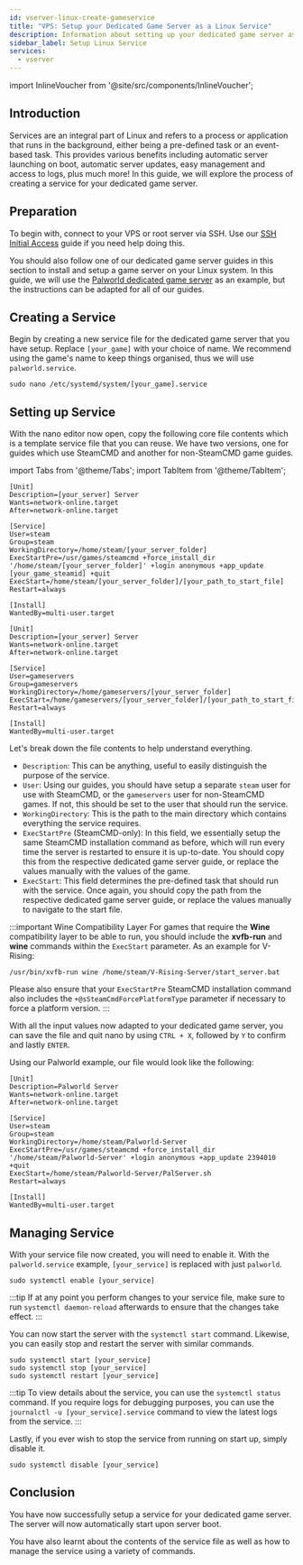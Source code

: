 ```yaml
---
id: vserver-linux-create-gameservice
title: "VPS: Setup your Dedicated Game Server as a Linux Service"
description: Information about setting up your dedicated game server as a Linux Service on a Linux VPS from ZAP-Hosting - ZAP-Hosting.com documentation
sidebar_label: Setup Linux Service
services:
  - vserver
---
```


import InlineVoucher from '@site/src/components/InlineVoucher';

## Introduction

Services are an integral part of Linux and refers to a process or application that runs in the background, either being a pre-defined task or an event-based task. This provides various benefits including automatic server launching on boot, automatic server updates, easy management and access to logs, plus much more! In this guide, we will explore the process of creating a service for your dedicated game server.

<InlineVoucher />

## Preparation

To begin with, connect to your VPS or root server via SSH. Use our [SSH Initial Access](vserver-linux-ssh.md) guide if you need help doing this.

You should also follow one of our dedicated game server guides in this section to install and setup a game server on your Linux system. In this guide, we will use the [Palworld dedicated game server](vserver-linux-palworld.md) as an example, but the instructions can be adapted for all of our guides.

## Creating a Service

Begin by creating a new service file for the dedicated game server that you have setup. Replace `[your_game]` with your choice of name. We recommend using the game's name to keep things organised, thus we will use `palworld.service`.
```
sudo nano /etc/systemd/system/[your_game].service
```

## Setting up Service

With the nano editor now open, copy the following core file contents which is a template service file that you can reuse. We have two versions, one for guides which use SteamCMD and another for non-SteamCMD game guides.

import Tabs from '@theme/Tabs';
import TabItem from '@theme/TabItem';

<Tabs>
<TabItem value="steamcmd" label="SteamCMD Game" default>

```
[Unit]
Description=[your_server] Server
Wants=network-online.target
After=network-online.target

[Service]
User=steam
Group=steam
WorkingDirectory=/home/steam/[your_server_folder]
ExecStartPre=/usr/games/steamcmd +force_install_dir '/home/steam/[your_server_folder]' +login anonymous +app_update [your_game_steamid] +quit
ExecStart=/home/steam/[your_server_folder]/[your_path_to_start_file]
Restart=always

[Install]
WantedBy=multi-user.target
```

</TabItem>

<TabItem value="regular" label="Regular Game">

```
[Unit]
Description=[your_server] Server
Wants=network-online.target
After=network-online.target

[Service]
User=gameservers
Group=gameservers
WorkingDirectory=/home/gameservers/[your_server_folder]
ExecStart=/home/gameservers/[your_server_folder]/[your_path_to_start_file]
Restart=always

[Install]
WantedBy=multi-user.target
```

</TabItem>
</Tabs>

Let's break down the file contents to help understand everything.
- `Description`: This can be anything, useful to easily distinguish the purpose of the service.
- `User`: Using our guides, you should have setup a separate `steam` user for use with SteamCMD, or the `gameservers` user for non-SteamCMD games. If not, this should be set to the user that should run the service.
- `WorkingDirectory`: This is the path to the main directory which contains everything the service requires.
- `ExecStartPre` (SteamCMD-only): In this field, we essentially setup the same SteamCMD installation command as before, which will run every time the server is restarted to ensure it is up-to-date. You should copy this from the respective dedicated game server guide, or replace the values manually with the values of the game.
- `ExecStart`: This field determines the pre-defined task that should run with the service. Once again, you should copy the path from the respective dedicated game server guide, or replace the values manually to navigate to the start file.

:::important Wine Compatibility Layer
For games that require the **Wine** compatibility layer to be able to run, you should include the **xvfb-run** and **wine** commands within the `ExecStart` parameter. As an example for V-Rising:
```
/usr/bin/xvfb-run wine /home/steam/V-Rising-Server/start_server.bat
```

Please also ensure that your `ExecStartPre` SteamCMD installation command also includes the `+@sSteamCmdForcePlatformType` parameter if necessary to force a platform version.
:::

With all the input values now adapted to your dedicated game server, you can save the file and quit nano by using `CTRL + X`, followed by `Y` to confirm and lastly `ENTER`.

Using our Palworld example, our file would look like the following:
```
[Unit]
Description=Palworld Server
Wants=network-online.target
After=network-online.target

[Service]
User=steam
Group=steam
WorkingDirectory=/home/steam/Palworld-Server
ExecStartPre=/usr/games/steamcmd +force_install_dir '/home/steam/Palworld-Server' +login anonymous +app_update 2394010 +quit
ExecStart=/home/steam/Palworld-Server/PalServer.sh
Restart=always

[Install]
WantedBy=multi-user.target
```

## Managing Service

With your service file now created, you will need to enable it. With the `palworld.service` example, `[your_service]` is replaced with just `palworld`.
```
sudo systemctl enable [your_service]
```

:::tip
If at any point you perform changes to your service file, make sure to run `systemctl daemon-reload` afterwards to ensure that the changes take effect.
:::

You can now start the server with the `systemctl start` command. Likewise, you can easily stop and restart the server with similar commands.
```
sudo systemctl start [your_service]
sudo systemctl stop [your_service]
sudo systemctl restart [your_service]
```

:::tip
To view details about the service, you can use the `systemctl status` command. If you require logs for debugging purposes, you can use the `journalctl -u [your_service].service` command to view the latest logs from the service.
:::

Lastly, if you ever wish to stop the service from running on start up, simply disable it.
```
sudo systemctl disable [your_service]
```

## Conclusion

You have now successfully setup a service for your dedicated game server. The server will now automatically start upon server boot.

You have also learnt about the contents of the service file as well as how to manage the service using a variety of commands.

<InlineVoucher />
